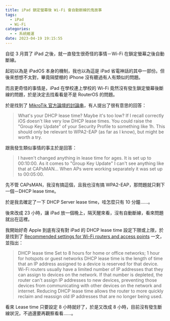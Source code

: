 ```yaml
---
title: iPad 鎖定螢幕後 Wi-Fi 會自動斷線的鬼故事
tags:
  - iPad
  - Wi-Fi
categories:
  - - 系統維運
date: 2023-04-19 19:15:55
---
```


自從 3 月買了 iPad 之後，就一直發生很奇怪的事情－Wi-Fi 在鎖定螢幕之後自動斷線。 

起初以為是 iPadOS 本身的機制，我也以為這是 iPad 省電神話的其中一部份。但後來想想不太對，畢竟隔壁棚的 iPhone 沒有聽過有人有類似的問題。 

而且更奇怪的事情是，iPad 在學校連上學校的 Wi-Fi 竟然沒有發生鎖定螢幕後斷線的問題，於是決定去找看看是不是 RouterOS 的問題。 

於是找到了 [MikroTik 官方論壇的討論串](https://forum.mikrotik.com/viewtopic.php?t=111359)，有人提出了很有意思的回答：

> What's your DHCP lease time? Maybe it's too low? If I recall correctly iOS doesn't like very low DHCP lease times. You could raise the "Group Key Update" of your Security Profile to something like 1h. This should only be relevant to WPA2-EAP (as far as I know), but might be worth a try.

跟我發生類似事情的事主於是回答：

> I haven't changed anything in lease time for ages. It is set up to 00:10:00. As it comes to "Group Key Update" I can't see anything like that at CAPsMAN... When APs were working separately it was set up to 00:05:00.

先不管 CAPsMAN，我沒有搞這個，且我也沒有搞 WPA2-EAP，那問題就只剩下一個－DHCP lease time。 

於是我去確定了一下 DHCP Server lease time，哇怎麼只有 10 分鐘......。 

後來改成 23 小時，讓 iPad 放一個晚上，隔天醒來看，沒有自動斷線，看來問題就出在這裡。 

我開始好奇 Apple 到底有沒有對 iPad 的 DHCP lease time 設定下限或上限，於是找到了 [Recommended settings for Wi-Fi routers and access points](https://support.apple.com/en-md/HT202068) 一文，並指出：

> DHCP lease time Set to 8 hours for home or office networks; 1 hour for hotspots or guest networks DHCP lease time is the length of time that an IP address assigned to a device is reserved for that device. Wi-Fi routers usually have a limited number of IP addresses that they can assign to devices on the network. If that number is depleted, the router can't assign IP addresses to new devices, preventing those devices from communicating with other devices on the network and internet. Reducing DHCP lease time allows the router to more quickly reclaim and reassign old IP addresses that are no longer being used.

看來 Lease time 只要設定 8 小時就好了，於是又改成 8 小時，目前沒有發生斷線狀況，不過還要再觀察看看......。